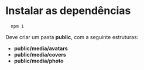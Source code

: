 
# Instalar as dependências

```npm
  npm i
```
Deve criar um pasta **public**, com a seguinte estruturas:

- **public/media/avatars**
- **public/media/covers**
- **public/media/photo**